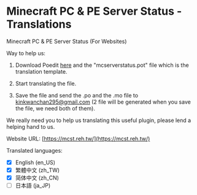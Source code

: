 # Minecraft PC & PE Server Status - Translations
Minecraft PC & PE Server Status (For Websites)

Way to help us:

1.  Download Poedit [here](https://poedit.net/) and the "mcserverstatus.pot" file which is the translation template.

2.  Start translating the file.

3.  Save the file and send the .po and the .mo file to kinkwanchan295@gmail.com (2 file will be generated when you save the file, we need both of them).

We really need you to help us translating this useful plugin, please lend a helping hand to us.

Website URL: [https://mcst.reh.tw/](https://mcst.reh.tw/)

Translated languages:
- [X] English (en_US)
- [X] 繁體中文 (zh_TW)
- [X] 简体中文 (zh_CN)
- [ ] 日本語 (ja_JP)
